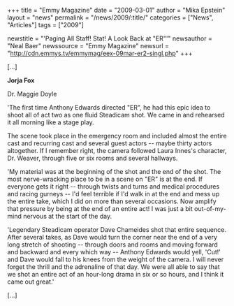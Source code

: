 +++
title = "Emmy Magazine"
date = "2009-03-01"
author = "Mika Epstein"
layout = "news"
permalink = "/news/2009/:title/"
categories = ["News", "Articles"]
tags = ["2009"]

newstitle = "'Paging All Staff! Stat! A Look Back at \"ER\"'"
newsauthor = "Neal Baer"
newssource = "Emmy Magazine"
newsurl = "http://cdn.emmys.tv/emmymag/eex-09mar-er2-singl.php"
+++

[...]

**Jorja Fox**  
  
Dr. Maggie Doyle

'The first time Anthony Edwards directed "ER", he had this epic idea to shoot all of act two as one fluid Steadicam shot. We came in and rehearsed it all morning like a stage play.

The scene took place in the emergency room and included almost the entire cast and recurring cast and several guest actors -- maybe thirty actors altogether. If I remember right, the camera followed Laura Innes's character, Dr. Weaver, through five or six rooms and several hallways.

'My material was at the beginning of the shot and the end of the shot. The most nerve-wracking place to be in a scene on "ER" is at the end. If everyone gets it right -- through twists and turns and medical procedures and racing gurneys -- I'd feel terrible if I'd walk in at the end and mess up the entire take, which I did on more than several occasions. Now amplify that pressure by being at the end of an entire act! I was just a bit out-of-my-mind nervous at the start of the day.

'Legendary Steadicam operator Dave Chameides shot that entire sequence. After several takes, as Dave would turn the corner near the end of a very long stretch of shooting -- through doors and rooms and moving forward and backward and every which way -- Anthony Edwards would yell, 'Cut!' and Dave would fall to his knees from the weight of the camera. I will never forget the thrill and the adrenaline of that day. We were all able to say that we shot an entire act of an hour-long drama in six or so hours, and I think it came out great.'

[...]  
